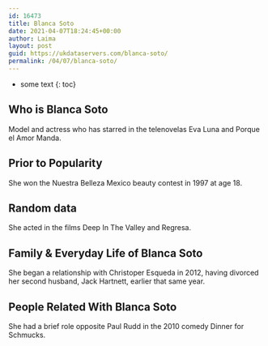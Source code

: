 ```yaml
---
id: 16473
title: Blanca Soto
date: 2021-04-07T18:24:45+00:00
author: Laima
layout: post
guid: https://ukdataservers.com/blanca-soto/
permalink: /04/07/blanca-soto/
---
```


* some text
{: toc}


## Who is Blanca Soto
                  
                  
                  
Model and actress who has starred in the telenovelas Eva Luna and Porque el Amor Manda. 
                  
              
            
              
            
                
                
                
## Prior to Popularity
                  
                  
                  
She won the Nuestra Belleza Mexico beauty contest in 1997 at age 18.
                  
              
            
              
            
                
                
                
## Random data
                  
                  
                  
She acted in the films Deep In The Valley and Regresa.
                  
              
            
              
            
                
                
                
## Family & Everyday Life of Blanca Soto
                  
                  
                  
She began a relationship with Christoper Esqueda in 2012, having divorced her second husband, Jack Hartnett, earlier that same year.
                  
              
            
              
            
                
                
                
## People Related With Blanca Soto
                  
                  
                  
She had a brief role opposite Paul Rudd in the 2010 comedy Dinner for Schmucks. 
                  
              
            
              
            
                
              
            
              
              
            
            
              
            
          
          
          